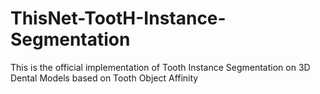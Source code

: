 # ThisNet-TootH-Instance-Segmentation
This is the official implementation of Tooth Instance Segmentation on 3D Dental Models based on Tooth Object Affinity
